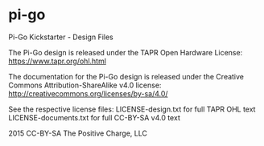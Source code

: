 # pi-go
Pi-Go Kickstarter - Design Files

The Pi-Go design is released under the TAPR Open Hardware License:
https://www.tapr.org/ohl.html

The documentation for the Pi-Go design is released under the Creative Commons
Attribution-ShareAlike v4.0 license:
http://creativecommons.org/licenses/by-sa/4.0/

See the respective license files:
LICENSE-design.txt for full TAPR OHL text
LICENSE-documents.txt for full CC-BY-SA v4.0 text

2015 CC-BY-SA The Positive Charge, LLC
